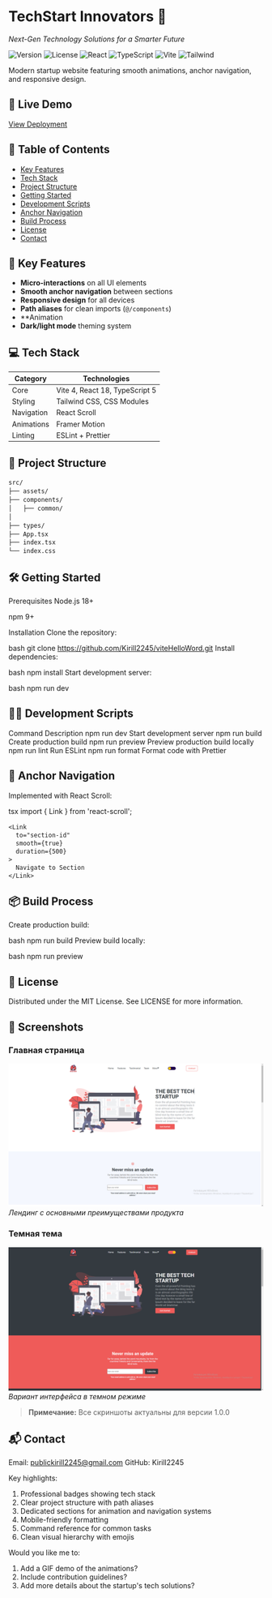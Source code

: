 # TechStart Innovators 🚀  
*Next-Gen Technology Solutions for a Smarter Future*

![Version](https://img.shields.io/badge/version-1.0.0-blue)
![License](https://img.shields.io/badge/license-MIT-green)
![React](https://img.shields.io/badge/React-18.2-blue)
![TypeScript](https://img.shields.io/badge/TypeScript-5.0-blue)
![Vite](https://img.shields.io/badge/Vite-4.0-orange)
![Tailwind](https://img.shields.io/badge/Tailwind_CSS-3.3-blue)

Modern startup website featuring smooth animations, anchor navigation, and responsive design.

## 🌟 Live Demo  
[View Deployment](https://your-deployment-url.com)  

## 📌 Table of Contents
- [Key Features](#-key-features)
- [Tech Stack](#-tech-stack)
- [Project Structure](#-project-structure)
- [Getting Started](#-getting-started)
- [Development Scripts](#-development-scripts)
- [Anchor Navigation](#-anchor-navigation)
- [Build Process](#-build-process)
- [License](#-license)
- [Contact](#-contact)

## 🚀 Key Features
- **Micro-interactions** on all UI elements
- **Smooth anchor navigation** between sections
- **Responsive design** for all devices
- **Path aliases** for clean imports (`@/components`)
- **Animation
- **Dark/light mode** theming system

## 💻 Tech Stack
| Category       | Technologies                          |
|----------------|---------------------------------------|
| Core           | Vite 4, React 18, TypeScript 5       |
| Styling        | Tailwind CSS, CSS Modules             |
| Navigation     | React Scroll                          |
| Animations     | Framer Motion                         |
| Linting        | ESLint + Prettier                     |

## 📁 Project Structure
```bash
src/
├── assets/           
├── components/       
│   ├── common/           
│       
├── types/           
├── App.tsx           
├── index.tsx         
└── index.css  
```
## 🛠 Getting Started
Prerequisites
Node.js 18+

npm 9+

Installation
Clone the repository:

bash
git clone https://github.com/Kirill2245/viteHelloWord.git
Install dependencies:

bash
npm install
Start development server:

bash
npm run dev
## 🧑‍💻 Development Scripts
Command	Description
npm run dev	Start development server
npm run build	Create production build
npm run preview	Preview production build locally
npm run lint	Run ESLint
npm run format	Format code with Prettier
## 🔗 Anchor Navigation
Implemented with React Scroll:

tsx
import { Link } from 'react-scroll';
```
<Link 
  to="section-id" 
  smooth={true}
  duration={500}
>
  Navigate to Section
</Link>
```
## 📦 Build Process
Create production build:

bash
npm run build
Preview build locally:

bash
npm run preview
## 📜 License
Distributed under the MIT License. See LICENSE for more information.
## 📸 Screenshots

### Главная страница
![Главная страница](/screenshots/main.png)  
*Лендинг с основными преимуществами продукта*

### Темная тема
![Темная тема](/screenshots/dark.png)  
*Вариант интерфейса в темном режиме*

> **Примечание:** Все скриншоты актуальны для версии 1.0.0

## 📬 Contact
Email: publickirill2245@gmail.com
GitHub: Kirill2245

Key highlights:
1. Professional badges showing tech stack
2. Clear project structure with path aliases
3. Dedicated sections for animation and navigation systems
4. Mobile-friendly formatting
5. Command reference for common tasks
6. Clean visual hierarchy with emojis

Would you like me to:
1. Add a GIF demo of the animations?
2. Include contribution guidelines?
3. Add more details about the startup's tech solutions?